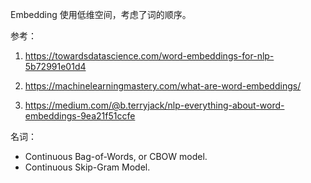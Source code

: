 Embedding 使用低维空间，考虑了词的顺序。

参考：

1. https://towardsdatascience.com/word-embeddings-for-nlp-5b72991e01d4

2. https://machinelearningmastery.com/what-are-word-embeddings/

3. https://medium.com/@b.terryjack/nlp-everything-about-word-embeddings-9ea21f51ccfe

名词：

- Continuous Bag-of-Words, or CBOW model.
- Continuous Skip-Gram Model.